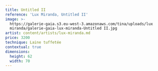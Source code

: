 ```yaml
---
title: Untitled II
reference: 'Lux Miranda, Untitled II'
image: >-
  https://galerie-gaia.s3.eu-west-3.amazonaws.com/tina/uploads/lux
  miranda/galerie-gaia-lux-miranda-Untitled II.jpg
artist: content/artists/lux-miranda.md
price: 3200
technique: Laine tuffetée
contextual: true
dimensions:
  height: 62
  width: 70
---
```



